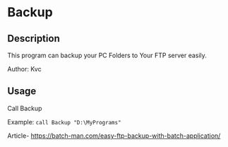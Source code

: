 
# Backup
## Description
This program can backup your PC Folders to Your FTP server easily.

Author: Kvc

## Usage
Call Backup <Path>

Example: 
`call Backup "D:\MyPrograms"`



Article- https://batch-man.com/easy-ftp-backup-with-batch-application/
